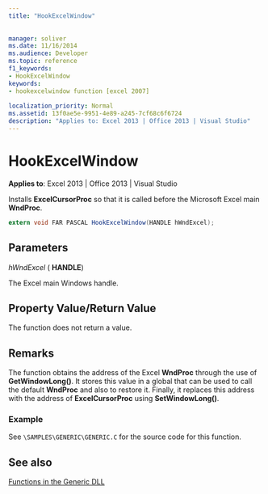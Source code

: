 ```yaml
---
title: "HookExcelWindow"
 
 
manager: soliver
ms.date: 11/16/2014
ms.audience: Developer
ms.topic: reference
f1_keywords:
- HookExcelWindow
keywords:
- hookexcelwindow function [excel 2007]
 
localization_priority: Normal
ms.assetid: 13f0ae5e-9951-4e89-a245-7cf68c6f6724
description: "Applies to: Excel 2013 | Office 2013 | Visual Studio"
---
```


# HookExcelWindow

 **Applies to**: Excel 2013 | Office 2013 | Visual Studio 
  
Installs **ExcelCursorProc** so that it is called before the Microsoft Excel main **WndProc**.
  
```cs
extern void FAR PASCAL HookExcelWindow(HANDLE hWndExcel);
```

## Parameters

 _hWndExcel_ ( **HANDLE**)
  
The Excel main Windows handle.
  
## Property Value/Return Value

The function does not return a value.
  
## Remarks

The function obtains the address of the Excel **WndProc** through the use of **GetWindowLong()**. It stores this value in a global that can be used to call the default **WndProc** and also to restore it. Finally, it replaces this address with the address of **ExcelCursorProc** using **SetWindowLong()**.
  
### Example

See  `\SAMPLES\GENERIC\GENERIC.C` for the source code for this function. 
  
## See also



[Functions in the Generic DLL](functions-in-the-generic-dll.md)

